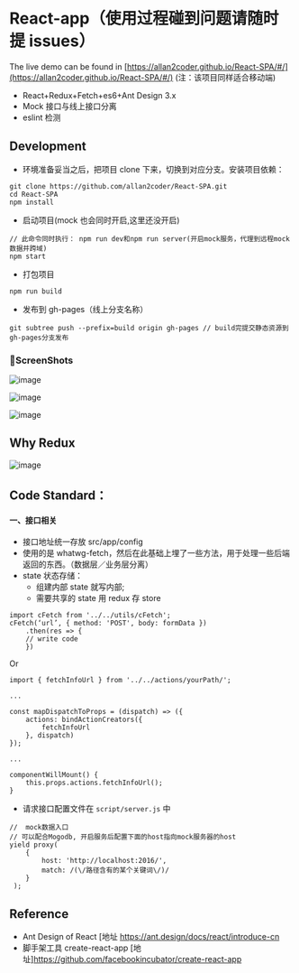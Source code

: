 # React-app（使用过程碰到问题请随时提 issues）

The live demo can be found in [https://allan2coder.github.io/React-SPA/#/](https://allan2coder.github.io/React-SPA/#/) (注：该项目同样适合移动端)

* React+Redux+Fetch+es6+Ant Design 3.x
* Mock 接口与线上接口分离
* eslint 检测

## Development

* 环境准备妥当之后，把项目 clone 下来，切换到对应分支。安装项目依赖：

```
git clone https://github.com/allan2coder/React-SPA.git
cd React-SPA
npm install
```

* 启动项目(mock 也会同时开启,这里还没开启)

```
// 此命令同时执行： npm run dev和npm run server(开启mock服务，代理到远程mock数据并跨域)
npm start
```

* 打包项目

```
npm run build
```

* 发布到 gh-pages（线上分支名称）

```
git subtree push --prefix=build origin gh-pages // build完提交静态资源到gh-pages分支发布
```

### ScreenShots

![image](https://raw.githubusercontent.com/allan2coder/React-SPA/master/screenShot/login.jpg)

![image](https://raw.githubusercontent.com/allan2coder/React-SPA/master/screenShot/main.jpg)

![image](https://raw.githubusercontent.com/allan2coder/React-SPA/master/screenShot/redux_devTools.jpg)

## Why Redux

![image](https://raw.githubusercontent.com/allan2coder/React-SPA/master/screenShot/why-redux.jpg)

## Code Standard：

#### 一、接口相关

* 接口地址统一存放 src/app/config
* 使用的是 whatwg-fetch，然后在此基础上埋了一些方法，用于处理一些后端返回的东西。（数据层／业务层分离）
* state 状态存储：
  * 组建内部 state 就写内部;
  * 需要共享的 state 用 redux 存 store

```
import cFetch from '../../utils/cFetch';
cFetch(‘url’, { method: 'POST', body: formData })
    .then(res => {
    // write code
    })
```

Or

```
import { fetchInfoUrl } from '../../actions/yourPath/';

...

const mapDispatchToProps = (dispatch) => ({
    actions: bindActionCreators({
        fetchInfoUrl
    }, dispatch)
});

...

componentWillMount() {
    this.props.actions.fetchInfoUrl();
}
```

* 请求接口配置文件在 `script/server.js` 中

```
//  mock数据入口
// 可以配合Mogodb, 开启服务后配置下面的host指向mock服务器的host
yield proxy(
    {
        host: 'http://localhost:2016/',
        match: /(\/路径含有的某个关键词\/)/
    }
 );
```

## Reference

* Ant Design of React [地址 https://ant.design/docs/react/introduce-cn
* 脚手架工具 create-react-app [地址]https://github.com/facebookincubator/create-react-app
